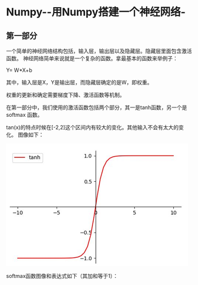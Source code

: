 # Numpy--用Numpy搭建一个神经网络-
## 第一部分
一个简单的神经网络结构包括，输入层，输出层以及隐藏层。隐藏层里面包含激活函数。
 神经网络简单来说就是一个复杂的函数。拿最基本的函数来举例子：

Y= W*X+b

其中，输入层是X，Y是输出层，而隐藏层确定的是W，即权重。

权重的更新和确定需要梯度下降、激活函数等机制。

在第一部分中，我们使用的激活函数包括两个部分，其一是tanh函数，另一个是softmax 函数。

tan(x)的特点时候在[-2,2]这个区间内有较大的变化。其他输入不会有太大的变化。
图像如下：

![Image text](https://github.com/jiangbaosahng/Numpy--Numpy-/blob/master/image/timg.jpg)

softmax函数图像和表达式如下（其加和等于1）：


